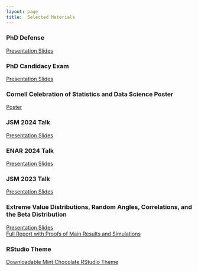 ```yaml
---
layout: page
title:  Selected Materials
---
```


### PhD Defense
[Presentation Slides](assets/img/B_Exam.pdf) <br>

### PhD Candidacy Exam
[Presentation Slides](assets/img/A_Exam.pdf) <br>

### Cornell Celebration of Statistics and Data Science Poster
[Poster](assets/img/prolongposter.pdf) <br>

### JSM 2024 Talk 
[Presentation Slides](assets/img/PROLONG_jsm24.pdf) <br>

### ENAR 2024 Talk
[Presentation Slides](assets/img/ENAR24_PROLONG.pdf) <br>

### JSM 2023 Talk
[Presentation Slides](assets/img/PROLONG_jsm2023.pdf) <br>

### Extreme Value Distributions, Random Angles, Correlations, and the Beta Distribution
[Presentation Slides](assets/img/EVD_Angles_noproofs.pdf) <br>
[Full Report with Proofs of Main Results and Simulations](assets/img/EVD_report.pdf) <br>

### RStudio Theme

[Downloadable Mint Chocolate RStudio Theme](assets/img/MintChoc.rstheme) <br>
